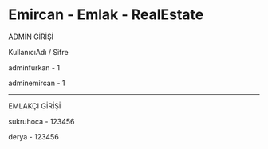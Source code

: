 # Emircan - Emlak - RealEstate
 
 ADMİN GİRİŞİ

KullanıcıAdı / Sifre

adminfurkan    - 1 

adminemircan   - 1

----------------------

EMLAKÇI GİRİŞİ

sukruhoca - 123456

derya - 123456
